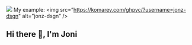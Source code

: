 ![](https://komarev.com/ghpvc/?username=your-github-jonz-dsgn)
My example:
<img src=”https://komarev.com/ghpvc/?username=jonz-dsgn" alt=”jonz-dsgn” />

## Hi there 👋, I'm Joni

<!--
**jonz-dsgn/jonz-dsgn** is a ✨ _special_ ✨ repository because its `README.md` (this file) appears on your GitHub profile.

Here are some ideas to get you started:

* 🔭 I’m currently working on ...
* 🌱 I’m currently learning Javascript, React, MERN etc.
* 👯 I’m looking to collaborate on ...
* 🤔 I’m looking for help with ...
* 💬 Ask me about ...
* 📫 How to reach me: jiihoo86@yahoo.com
* 😄 Pronouns: ...
* ⚡ Fun fact: ...
-->

